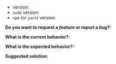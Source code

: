 <!--
Thanks for your interest in the project.
I appreciate bugs filed and PRs submitted!
I'll probably ask you to submit the fix (after giving some direction).
-->

- version:
- `node` version:
- `npm` (or `yarn`) version:

**Do you want to request a *feature* or report a *bug*?:**

**What is the current behavior?:**

**What is the expected behavior?:**

**Suggested solution:**
